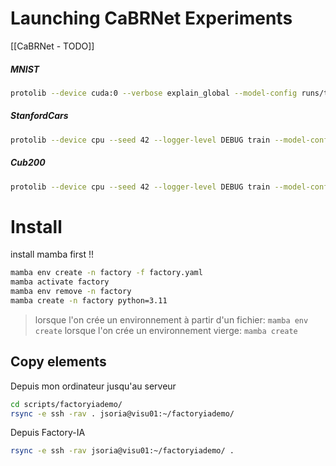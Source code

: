 # Launching CaBRNet Experiments
[[CaBRNet - TODO]]
##### MNIST
```bash
protolib --device cuda:0 --verbose explain_global --model-config runs/test_prototree_mnist/best/model.yml --model-state-dict runs/test_prototree_mnist/best/model_state.pth --output-dir runs/test_prototree_mnist/explanations --prototype-dir runs/test_prototree_mnist/prototypes/
```

##### StanfordCars
```bash
protolib --device cpu --seed 42 --logger-level DEBUG train --model-config configs/prototree/stanford_cars/model.yml --dataset configs/prototree/stanford_cars/data.yml --training configs/prototree/stanford_cars/training.yml --training-dir logs/
```

##### Cub200
```bash
protolib --device cpu --seed 42 --logger-level DEBUG train --model-config configs/prototree/cub200/model.yml --dataset configs/prototree/cub200/data.yml --training configs/prototree/cub200/training.yml --training-dir logs/ 
```


# Install

install mamba first !!
```bash
mamba env create -n factory -f factory.yaml
mamba activate factory
mamba env remove -n factory
mamba create -n factory python=3.11
```
> lorsque l'on crée un environnement à partir d'un fichier: `mamba env create`
> lorsque l'on crée un environnement vierge: `mamba create`

## Copy elements

Depuis mon ordinateur jusqu'au serveur
```bash
cd scripts/factoryiademo/
rsync -e ssh -rav . jsoria@visu01:~/factoryiademo/
```

Depuis Factory-IA
```bash 
rsync -e ssh -rav jsoria@visu01:~/factoryiademo/ .
```
